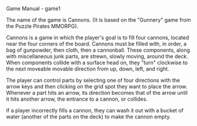 Game Manual - game1

The name of the game is Cannons. (It is based on the "Gunnery" game from the Puzzle Pirates MMORPG).

Cannons is a game in which the player's goal is to fill four cannons, located near the four corners of the board. Cannons must be filled with, in order, a bag of gunpowder, then cloth, then a cannonball. These components, along with miscellaneous junk parts, are strewn, slowly moving, around the deck. When components collide with a surface head on, they "turn" clockwise to the next moveable movable direction from up, down, left, and right.

The player can control parts by selecting one of four directions with the arrow keys and then clicking on the grid spot they want to place the arrow. Whenever a part hits an arrow, its direction becomes that of the arrow until it hits another arrow, the entrance to a cannon, or collides.

If a player incorrectly fills a cannon, they can wash it out with a bucket of water (another of the parts on the deck) to make the cannon empty. 